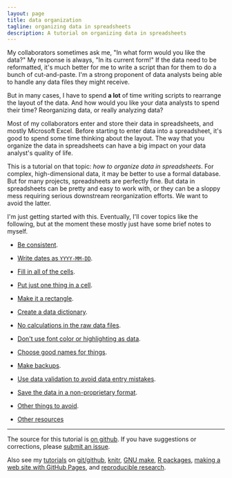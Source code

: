 ```yaml
---
layout: page
title: data organization
tagline: organizing data in spreadsheets
description: A tutorial on organizing data in spreadsheets
---
```


My collaborators sometimes ask me, "In what form would you like the data?"
My response is always, "In its current form!" If the data need to be
reformatted, it's much better for me to write a script than
for them to do a bunch of cut-and-paste. I'm a strong proponent of
data analysts being able to handle any data files they might
receive.

But in many cases, I have to spend **a lot** of time writing scripts
to rearrange the layout of the data. And how would you like your data
analysts to spend their time? Reorganizing data, or really analyzing
data?

Most of my collaborators enter and store their data in spreadsheets,
and mostly Microsoft Excel. Before starting to enter data into a
spreadsheet, it's good to spend some time thinking about the
layout. The way that you organize the data in spreadsheets can have a
big impact on your data analyst's quality of life.

This is a tutorial on that topic: *how to organize data in
spreadsheets*. For complex, high-dimensional data, it may be better to
use a formal database. But for many projects, spreadsheets are
perfectly fine. But data in spreadsheets can be pretty and easy to
work with, or they can be a sloppy mess requiring serious
downstream reorganization efforts. We want to avoid the latter.

I'm just getting started with this.
Eventually, I'll cover topics like the following, but at the moment
these mostly just have some brief notes to myself.

- [Be consistent](pages/consistency.html).
- [Write dates as `YYYY-MM-DD`](pages/dates.html).
- [Fill in all of the cells](pages/no_empty_cells.html).
- [Put just one thing in a cell](pages/one_thing_per_cell.html).
- [Make it a rectangle](pages/rectangle.html).
- [Create a data dictionary](pages/dictionary.html).
- [No calculations in the raw data files](pages/no_calculations.html).
- [Don't use font color or highlighting as data](pages/no_highlighting.html).
- [Choose good names for things](pages/names.html).
- [Make backups](pages/backups.html).
- [Use data validation to avoid data entry mistakes](pages/validation.html).
- [Save the data in a non-proprietary format](pages/csv_files.html).
- [Other things to avoid](pages/avoid.html).

- [Other resources](pages/resources.html)

---

The source for this tutorial is
[on github](http://github.com/kbroman/dataorg).  If you have
suggestions or corrections, please
[submit an issue](https://github.com/kbroman/dataorg/issues).


Also see my [tutorials](http://kbroman.org/pages/tutorials)
on
[git/github](http://kbroman.org/github_tutorial),
[knitr](http://kbroman.org/knitr_knutshell),
[GNU make](http://kbroman.org/minimal_make),
[R packages](http://kbroman.org/pkg_primer),
[making a web site with GitHub Pages](http://kbroman.org/simple_site),
and [reproducible research](http://kbroman.org/steps2rr).
